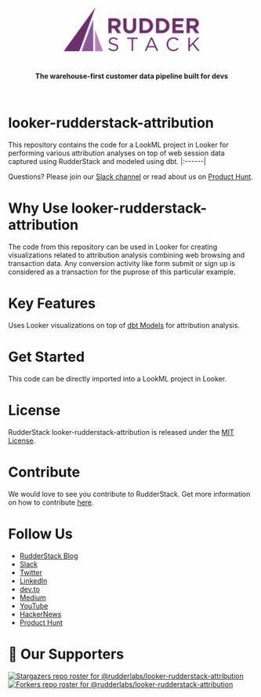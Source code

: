 <p align="center"><a href="https://rudderstack.com"><img src="https://raw.githubusercontent.com/rudderlabs/rudder-server/master/resources/RudderStack.png" alt="RudderStack - An Open Source Customer Data Platform" height="90"/></a></p>
<h1 align="center"></h1>
<p align="center"><b>The warehouse-first customer data pipeline built for devs</b></p>
<br/>

# looker-rudderstack-attribution 
This repository contains the code for a LookML project in Looker for performing various attribution analyses on top of web session data captured using RudderStack and modeled using dbt.
|:------|


Questions? Please join our [Slack channel](https://resources.rudderstack.com/join-rudderstack-slack) or read about us on [Product Hunt](https://www.producthunt.com/posts/rudderstack).

# Why Use looker-rudderstack-attribution 
The code from this repository can be used in Looker for creating visualizations related to attribution analysis combining web browsing and transaction data. Any conversion activity like form submit or sign up is considered as a transaction for the puprose of this particular example. 

# Key Features
Uses Looker visualizations on top of [dbt Models](https://github.com/rudderlabs/dbt-rudderstack-attribution) for attribution analysis.

# Get Started
This code can be directly imported into a LookML project in Looker.

# License
RudderStack looker-rudderstack-attribution is released under the [MIT License][mit_license].

# Contribute
We would love to see you contribute to RudderStack. Get more information on how to contribute [here](CONTRIBUTING.md).

# Follow Us
- [RudderStack Blog][rudderstack-blog]
- [Slack][slack]
- [Twitter][twitter]
- [LinkedIn][linkedin]
- [dev.to][devto]
- [Medium][medium]
- [YouTube][youtube]
- [HackerNews][hackernews]
- [Product Hunt][producthunt]

# :clap:  Our Supporters
[![Stargazers repo roster for @rudderlabs/looker-rudderstack-attribution](https://reporoster.com/stars/rudderlabs/looker-rudderstack-attribution)](https://github.com/rudderlabs/looker-rudderstack-attribution/stargazers)
[![Forkers repo roster for @rudderlabs/looker-rudderstack-attribution](https://reporoster.com/forks/rudderlabs/looker-rudderstack-attribution)](https://github.com/rudderlabs/looker-rudderstack-attribution/network/members)

<!----variables---->

[slack]: https://resources.rudderstack.com/join-rudderstack-slack
[twitter]: https://twitter.com/rudderstack
[linkedin]: https://www.linkedin.com/company/rudderlabs/
[devto]: https://dev.to/rudderstack
[medium]: https://rudderstack.medium.com/
[youtube]: https://www.youtube.com/channel/UCgV-B77bV_-LOmKYHw8jvBw
[rudderstack-blog]: https://rudderstack.com/blog/
[hackernews]: https://news.ycombinator.com/item?id=21081756
[producthunt]: https://www.producthunt.com/posts/rudderstack
[mit_license]: https://opensource.org/licenses/MIT
[agplv3_license]: https://www.gnu.org/licenses/agpl-3.0-standalone.html
[sspl_license]: https://www.mongodb.com/licensing/server-side-public-license
[config-generator]: https://github.com/rudderlabs/config-generator
[config-generator-section]: https://github.com/rudderlabs/rudder-server/blob/master/README.md#rudderstack-config-generator
[rudder-logo]: https://repository-images.githubusercontent.com/197743848/b352c900-dbc8-11e9-9d45-4deb9274101f
